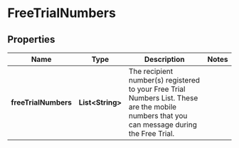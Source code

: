 # FreeTrialNumbers

## Properties
Name | Type | Description | Notes
------------ | ------------- | ------------- | -------------
**freeTrialNumbers** | **List&lt;String&gt;** | The recipient number(s) registered to your Free Trial Numbers List. These are the mobile numbers that you can message during the Free Trial.  | 
